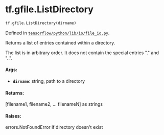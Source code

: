 <div itemscope itemtype="http://developers.google.com/ReferenceObject">
<meta itemprop="name" content="tf.gfile.ListDirectory" />
<meta itemprop="path" content="Stable" />
</div>

# tf.gfile.ListDirectory

``` python
tf.gfile.ListDirectory(dirname)
```



Defined in [`tensorflow/python/lib/io/file_io.py`](https://www.tensorflow.org/code/tensorflow/python/lib/io/file_io.py).

Returns a list of entries contained within a directory.

The list is in arbitrary order. It does not contain the special entries "."
and "..".

#### Args:

* <b>`dirname`</b>: string, path to a directory


#### Returns:

[filename1, filename2, ... filenameN] as strings


#### Raises:

errors.NotFoundError if directory doesn't exist